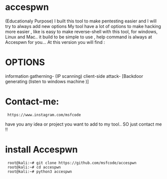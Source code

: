 # accespwn
(Educationaly Purpose)
I built this tool to make pentesting easier and I will try to always add new options
My tool have a lot of options to make hacking more easier , like is easy to make reverse-shell with this tool, for windows, Linux and Mac..
it build to be simple to use , help command is always at Accespwn for you...
At this version you will find :
# OPTIONS
information gatherning-
(IP scanning)
client-side attack- 
[Backdoor generating (listen to windows machine )]
           
# Contact-me:
     https://www.instagram.com/msfcode
 have you any idea or project you want to add to my tool.. SO just contact me !!
 # install Accespwn
     root@kali:~# git clone https://github.com/msfcode/accespwn
     root@kali:~# cd accespwn
     root@kali:~# python3 accespwn
    
